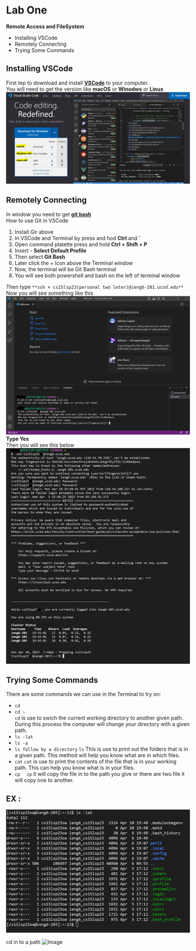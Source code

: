 # **Lab One**

**Remote Access and FileSystem**
* Installing VSCode
* Remotely Connecting
* Trying Some Commands

## Installing VSCode
First tep to download and install [**VSCode**](https://code.visualstudio.com/) to your computer.  
You will need to get the version like **macOS** or **Winodws** or **Linux**
![Image](LabOne1.JPG)

## Remotely Connecting
In window you need to get [**git bash**](https://gitforwindows.org/)  
How to use Git in VSCode  
1. Install Gir above
2. In VSCode and Terminal by press and hod **Ctrl** and **`**
3. Open command platette press and hold **Ctrl + Shift + P**
4. Insert - **Select Default Profile**
5. Then select **Git Bash**
6. Later click the + Icon above the Terminal window
7. Now, the terminal will be Git Bash terminal
8. You will see both powershell and bash on the left of terminal window

Then type `**ssh + cs15lsp23(personal two leter)@ieng6-201.ucsd.edu**  `
Now you will see something like this  
![Image](LabOne2.JPG)  
**Type Yes**  
Then you will see this below  
![Image](LabOne3.JPG)

## Trying Some Commands
There are some commands we can use in the Terminal to try on:  
* `cd`
* `cd ~`  
`cd` is use to swich the current working directory to another given path. During this process the computer will change your directory with a given path.
* `ls -lat`
* `ls -a`
* `ls follow by a directory`
`ls` This is use to print out the folders that is in a given path. This method will help you know what are in which files.
* `cat`
`cat` is use to print the contents of the file that is in your working path. This can help you know what is in your files.
* `cp  `
`cp` it will copy the file in to the path you give or there are two file it will copy one to another.
## **EX :**  
![Image](LabOne4.JPG)

cd in to a path
![Image](LabOne5.JPG)

